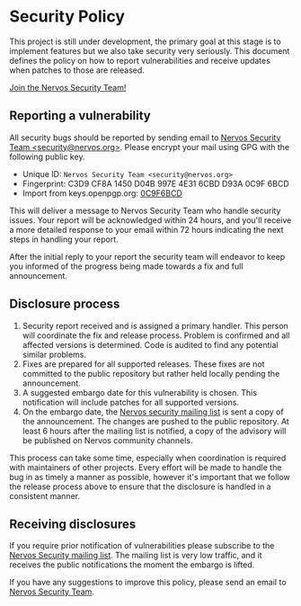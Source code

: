 # Security Policy

This project is still under development, the primary goal at this stage is to implement features but we also take security very seriously. This document defines the policy on how to report vulnerabilities and receive updates when patches to those are released.

[Join the Nervos Security Team!](mailto:careers@nervos.org)

## Reporting a vulnerability

All security bugs should be reported by sending email to [Nervos Security Team \<security@nervos.org>](mailto:security@nervos.org). Please encrypt your mail using GPG with the following public key.

* Unique ID: `Nervos Security Team <security@nervos.org>`
* Fingerprint: C3D9 CF8A 1450 D04B 997E  4E31 6CBD D93A 0C9F 6BCD
* Import from keys.openpgp.org: [0C9F6BCD](https://keys.openpgp.org/search?q=security@nervos.org)

This will deliver a message to Nervos Security Team who handle security issues. Your report will be acknowledged within 24 hours, and you'll receive a more detailed response to your email within 72 hours indicating the next steps in handling your report.

After the initial reply to your report the security team will endeavor to keep you informed of the progress being made towards a fix and full announcement.

## Disclosure process

1. Security report received and is assigned a primary handler. This person will coordinate the fix and release process. Problem is confirmed and all affected versions is determined. Code is audited to find any potential similar problems.
2. Fixes are prepared for all supported releases. These fixes are not committed to the public repository but rather held locally pending the announcement.
3. A suggested embargo date for this vulnerability is chosen. This notification will include patches for all supported versions.
4. On the embargo date, the [Nervos security mailing list](https://groups.google.com/u/0/a/nervos.org/g/security-mailing-list) is sent a copy of the announcement. The changes are pushed to the public repository. At least 6 hours after the mailing list is notified, a copy of the advisory will be published on Nervos community channels.

This process can take some time, especially when coordination is required with maintainers of other projects. Every effort will be made to handle the bug in as timely a manner as possible, however it's important that we follow the release process above to ensure that the disclosure is handled in a consistent manner.

## Receiving disclosures

If you require prior notification of vulnerabilities please subscribe to the [Nervos Security mailing list](https://groups.google.com/u/0/a/nervos.org/g/security-mailing-list). The mailing list is very low traffic, and it receives the public notifications the moment the embargo is lifted.

If you have any suggestions to improve this policy, please send an email to [Nervos Security Team](mailto:security@nervos.org).
